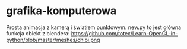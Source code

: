 # grafika-komputerowa
Prosta animacja z kamerą i światłem punktowym.
new.py to jest główna funkcja 
obiekt z blendera: https://github.com/totex/Learn-OpenGL-in-python/blob/master/meshes/chibi.png

